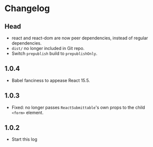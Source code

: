 # Changelog

## Head

- react and react-dom are now peer dependencies, instead of regular dependencies.
- `dist/` no longer included in Git repo.
- Switch `prepublish` build to `prepublishOnly`.

## 1.0.4

- Babel fanciness to appease React 15.5.

## 1.0.3

- Fixed: no longer passes `ReactSubmittable`'s own props to the child `<form>` element.

## 1.0.2

- Start this log
